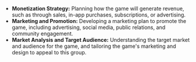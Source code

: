- **Monetization Strategy:** Planning how the game will generate revenue, such as through sales, in-app purchases, subscriptions, or advertising.
- **Marketing and Promotion:** Developing a marketing plan to promote the game, including advertising, social media, public relations, and community engagement.
- **Market Analysis and Target Audience:** Understanding the target market and audience for the game, and tailoring the game's marketing and design to appeal to this group.